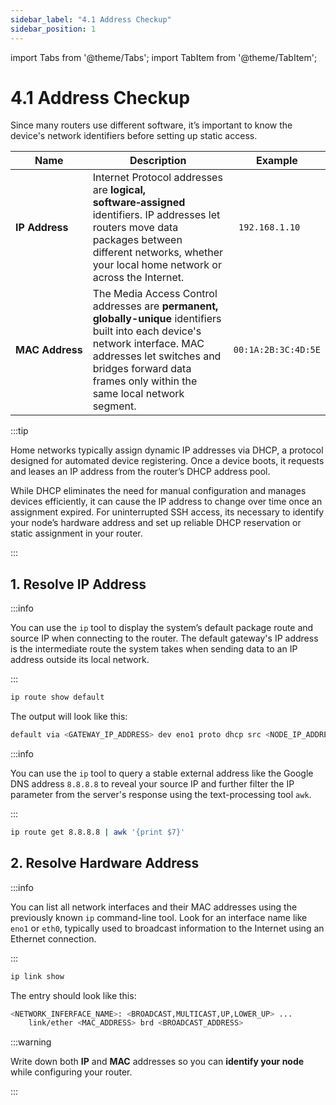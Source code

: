```yaml
---
sidebar_label: "4.1 Address Checkup"
sidebar_position: 1
---
```


import Tabs from '@theme/Tabs';
import TabItem from '@theme/TabItem';

# 4.1 Address Checkup

Since many routers use different software, it’s important to know the device's network identifiers before setting up static access.

| **Name**                       | **Description**                                                                                                                                                                                                                      | **Example**         |
| ------------------------------ | ------------------------------------------------------------------------------------------------------------------------------------------------------------------------------------------------------------------------------------ | ------------------- |
| <nobr> **IP Address** </nobr>  | Internet Protocol addresses are **logical, software‑assigned** identifiers. IP addresses let routers move data packages between different networks, whether your local home network or across the Internet.                          | ` 192.168.1.10`     |
| <nobr> **MAC Address** </nobr> | The Media Access Control addresses are **permanent, globally-unique** identifiers built into each device's network interface. MAC addresses let switches and bridges forward data frames only within the same local network segment. | `00:1A:2B:3C:4D:5E` |

:::tip

Home networks typically assign dynamic IP addresses via DHCP, a protocol designed for automated device registering. Once a device boots, it requests and leases an IP address from the router’s DHCP address pool.

While DHCP eliminates the need for manual configuration and manages devices efficiently, it can cause the IP address to change over time once an assignment expired. For uninterrupted SSH access, its necessary to identify your node’s hardware address and set up reliable DHCP reservation or static assignment in your router.

:::

## 1. Resolve IP Address

<Tabs>
<TabItem value="local-ip" label="Local IP Check" default>

:::info

You can use the `ip` tool to display the system’s default package route and source IP when connecting to the router. The default gateway's IP address is the intermediate route the system takes when sending data to an IP address outside its local network.

:::

```sh
ip route show default
```

The output will look like this:

```sh
default via <GATEWAY_IP_ADDRESS> dev eno1 proto dhcp src <NODE_IP_ADDRESS> metric <ROUTING_WEIGHT>
```

</TabItem>
<TabItem value="public-ip" label="Public IP Check">

:::info

You can use the `ip` tool to query a stable external address like the Google DNS address `8.8.8.8` to reveal your source IP and further filter the IP parameter from the server's response using the text-processing tool `awk`.

:::

```sh
ip route get 8.8.8.8 | awk '{print $7}'
```

</TabItem>
</Tabs>

## 2. Resolve Hardware Address

:::info

You can list all network interfaces and their MAC addresses using the previously known `ip` command-line tool. Look for an interface name like `eno1` or `eth0`, typically used to broadcast information to the Internet using an Ethernet connection.

:::

```sh
ip link show
```

The entry should look like this:

```sh
<NETWORK_INFERFACE_NAME>: <BROADCAST,MULTICAST,UP,LOWER_UP> ...
    link/ether <MAC_ADDRESS> brd <BROADCAST_ADDRESS>
```

:::warning

Write down both **IP** and **MAC** addresses so you can **identify your node** while configuring your router.

:::
